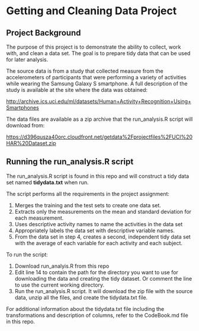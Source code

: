 # Getting and Cleaning Data Project

## Project Background
The purpose of this project is to demonstrate the ability to collect, work with, and clean a data set. The goal is to prepare tidy data that can be used for later analysis.

The source data is from a study that collected measure from the accelerometers of participants that were performing a variety of activities while wearing the Samsung Galaxy S smartphone. A full description of the study is available at the site where the data was obtained: 

http://archive.ics.uci.edu/ml/datasets/Human+Activity+Recognition+Using+Smartphones 

The data files are available as a zip archive that the run_analysis.R script will download from:

https://d396qusza40orc.cloudfront.net/getdata%2Fprojectfiles%2FUCI%20HAR%20Dataset.zip

## Running the run_analysis.R script

The run_analysis.R script is found in this repo and will construct a tidy data set named **tidydata.txt** when run.

The script performs all the requirements in the project assignment:

1. Merges the training and the test sets to create one data set.
2. Extracts only the measurements on the mean and standard deviation for each measurement. 
3. Uses descriptive activity names to name the activities in the data set
4. Appropriately labels the data set with descriptive variable names. 
5. From the data set in step 4, creates a second, independent tidy data set with the average of each variable for each activity and each subject.

To run the script:

1. Download run_analyis.R from this repo
2. Edit line 14 to contain the path for the directory you want to use for downloading the data and creating the tidy dataset.  Or comment the line to use the current working directory.
3. Run the run_analysis.R script.  It will download the zip file with the source data, unzip all the files, and create the tidydata.txt file.

For additional information about the tidydata.txt file including the transformations and description of columns, refer to the CodeBook.md file in this repo. 

